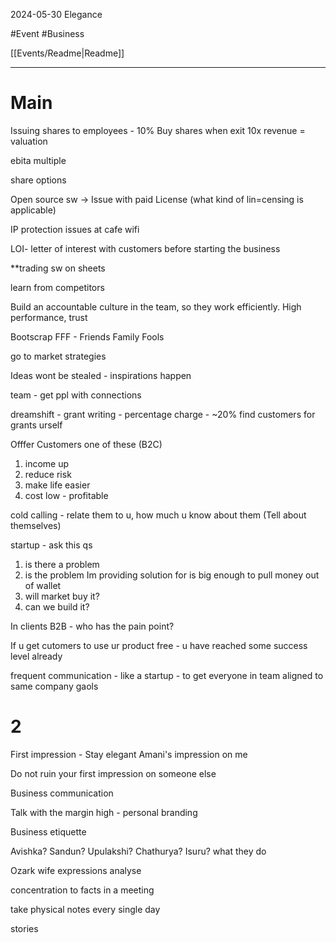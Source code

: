 2024-05-30
Elegance

#Event #Business 

[[Events/Readme|Readme]]

---
# Main
Issuing shares to employees - 10%
Buy shares when exit
10x revenue = valuation

ebita multiple

share options

Open source sw -> Issue with paid License (what kind of lin=censing is applicable)

IP protection issues at cafe wifi

LOI- letter of interest with customers before starting the business

**trading sw on sheets

learn from competitors

Build an accountable culture in the team, so they work efficiently. High performance, trust

Bootscrap FFF - Friends Family Fools

go to market strategies

Ideas wont be stealed - inspirations happen 

team - get ppl with connections

dreamshift - grant writing - percentage charge - ~20%
find customers for grants urself 

Offfer Customers one of these (B2C)
1. income up
2. reduce risk
3. make life easier
4. cost low - profitable

cold calling - relate them to u, how much u know about them (Tell about themselves)

startup - ask this qs
1. is there a problem
2. is the problem Im providing solution for is big enough to pull money out of wallet
3. will market buy it?
4. can we build it?
 

In clients B2B - who has the pain point?

If u get cutomers to use ur product free - u have reached some success level already

frequent communication - like a startup - to get everyone in team aligned to same company gaols


# 2

First impression - Stay elegant
Amani's impression on me

Do not ruin your first impression on someone else

Business communication

Talk with the margin high - personal branding 

Business etiquette 

Avishka? Sandun? Upulakshi? Chathurya? Isuru?
what they do

Ozark wife expressions analyse

concentration to facts in a meeting

take physical notes every single day

stories



